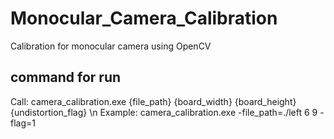 # Monocular_Camera_Calibration
Calibration for monocular camera using OpenCV
## command for run
Call: camera_calibration.exe {file_path} {board_width} {board_height} {undistortion_flag} \n
Example: camera_calibration.exe -file_path=./left 6 9 -flag=1
